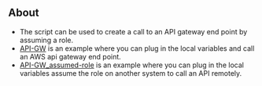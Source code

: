 ## About

- The script can be used to create a call to an API gateway end point by assuming a role.
- [API-GW](https://github.com/Roche-Olivier/aws-examples/blob/main/Python/AWS%20Signature%20Version%204/API-GW.py) is an example where you can plug in the local variables and call an AWS api gateway end point.
- [API-GW_assumed-role](https://github.com/Roche-Olivier/aws-examples/blob/main/Python/AWS%20Signature%20Version%204/API-GW_assumed-role.py) is an example where you can plug in the local variables assume the role on another system to call an API remotely.

